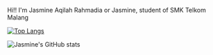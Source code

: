 Hi!! I'm Jasmine Aqilah Rahmadia or Jasmine, student of SMK Telkom Malang

[![Top Langs](https://github-readme-stats.vercel.app/api/top-langs/?username=jasmineeer&layout=compact&theme=moltack)](https://github.com/jasmineeer/github-readme-stats)

![Jasmine's GitHub stats](https://github-readme-stats.vercel.app/api?username=jasmineeer&show_icons=true&theme=moltack)                   
